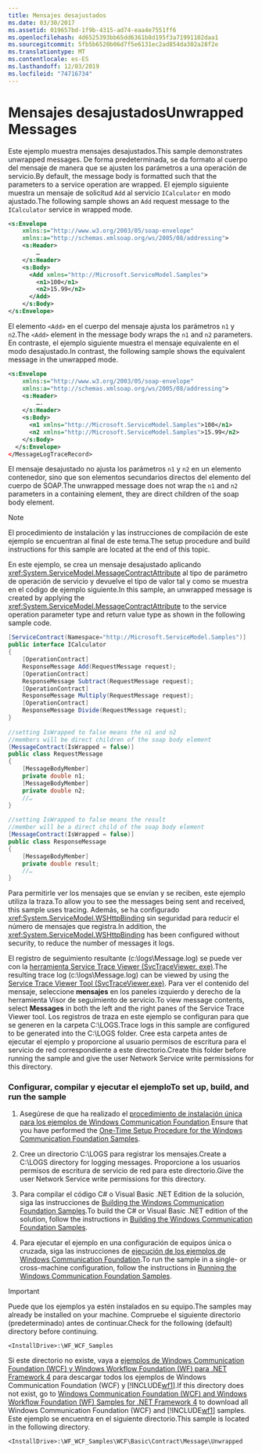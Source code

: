 ```yaml
---
title: Mensajes desajustados
ms.date: 03/30/2017
ms.assetid: 019657bd-1f9b-4315-ad74-eaa4e7551ff6
ms.openlocfilehash: 4d6525393bb65dd6361b8d195f3a71991102daa1
ms.sourcegitcommit: 5fb5b6520b06d7f5e6131ec2ad854da302a28f2e
ms.translationtype: MT
ms.contentlocale: es-ES
ms.lasthandoff: 12/03/2019
ms.locfileid: "74716734"
---
```

# <a name="unwrapped-messages"></a><span data-ttu-id="f97b8-102">Mensajes desajustados</span><span class="sxs-lookup"><span data-stu-id="f97b8-102">Unwrapped Messages</span></span>
<span data-ttu-id="f97b8-103">Este ejemplo muestra mensajes desajustados.</span><span class="sxs-lookup"><span data-stu-id="f97b8-103">This sample demonstrates unwrapped messages.</span></span> <span data-ttu-id="f97b8-104">De forma predeterminada, se da formato al cuerpo del mensaje de manera que se ajusten los parámetros a una operación de servicio.</span><span class="sxs-lookup"><span data-stu-id="f97b8-104">By default, the message body is formatted such that the parameters to a service operation are wrapped.</span></span> <span data-ttu-id="f97b8-105">El ejemplo siguiente muestra un mensaje de solicitud `Add` al servicio `ICalculator` en modo ajustado.</span><span class="sxs-lookup"><span data-stu-id="f97b8-105">The following sample shows an `Add` request message to the `ICalculator` service in wrapped mode.</span></span>  
  
```xml  
<s:Envelope   
    xmlns:s="http://www.w3.org/2003/05/soap-envelope"  
    xmlns:a="http://schemas.xmlsoap.org/ws/2005/08/addressing">  
    <s:Header>  
        …  
    </s:Header>  
    <s:Body>  
      <Add xmlns="http://Microsoft.ServiceModel.Samples">  
        <n1>100</n1>  
        <n2>15.99</n2>  
      </Add>  
    </s:Body>  
</s:Envelope>  
```  
  
 <span data-ttu-id="f97b8-106">El elemento `<Add>` en el cuerpo del mensaje ajusta los parámetros `n1` y `n2`.</span><span class="sxs-lookup"><span data-stu-id="f97b8-106">The `<Add>` element in the message body wraps the `n1` and `n2` parameters.</span></span> <span data-ttu-id="f97b8-107">En contraste, el ejemplo siguiente muestra el mensaje equivalente en el modo desajustado.</span><span class="sxs-lookup"><span data-stu-id="f97b8-107">In contrast, the following sample shows the equivalent message in the unwrapped mode.</span></span>  
  
```xml  
<s:Envelope   
    xmlns:s="http://www.w3.org/2003/05/soap-envelope"   
    xmlns:a="http://schemas.xmlsoap.org/ws/2005/08/addressing">  
    <s:Header>  
        ….  
    </s:Header>  
    <s:Body>  
      <n1 xmlns="http://Microsoft.ServiceModel.Samples">100</n1>  
      <n2 xmlns="http://Microsoft.ServiceModel.Samples">15.99</n2>  
    </s:Body>  
  </s:Envelope>  
</MessageLogTraceRecord>  
```  
  
 <span data-ttu-id="f97b8-108">El mensaje desajustado no ajusta los parámetros `n1` y `n2` en un elemento contenedor, sino que son elementos secundarios directos del elemento del cuerpo de SOAP.</span><span class="sxs-lookup"><span data-stu-id="f97b8-108">The unwrapped message does not wrap the `n1` and `n2` parameters in a containing element, they are direct children of the soap body element.</span></span>  
  
> [!NOTE]
> <span data-ttu-id="f97b8-109">El procedimiento de instalación y las instrucciones de compilación de este ejemplo se encuentran al final de este tema.</span><span class="sxs-lookup"><span data-stu-id="f97b8-109">The setup procedure and build instructions for this sample are located at the end of this topic.</span></span>  
  
 <span data-ttu-id="f97b8-110">En este ejemplo, se crea un mensaje desajustado aplicando <xref:System.ServiceModel.MessageContractAttribute> al tipo de parámetro de operación de servicio y devuelve el tipo de valor tal y como se muestra en el código de ejemplo siguiente.</span><span class="sxs-lookup"><span data-stu-id="f97b8-110">In this sample, an unwrapped message is created by applying the <xref:System.ServiceModel.MessageContractAttribute> to the service operation parameter type and return value type as shown in the following sample code.</span></span>  
  
```csharp
[ServiceContract(Namespace="http://Microsoft.ServiceModel.Samples")]  
public interface ICalculator  
{  
    [OperationContract]  
    ResponseMessage Add(RequestMessage request);  
    [OperationContract]  
    ResponseMessage Subtract(RequestMessage request);  
    [OperationContract]  
    ResponseMessage Multiply(RequestMessage request);  
    [OperationContract]  
    ResponseMessage Divide(RequestMessage request);  
}  
  
//setting IsWrapped to false means the n1 and n2  
//members will be direct children of the soap body element  
[MessageContract(IsWrapped = false)]  
public class RequestMessage  
{  
    [MessageBodyMember]  
    private double n1;  
    [MessageBodyMember]  
    private double n2;  
    //…  
}  
  
//setting IsWrapped to false means the result  
//member will be a direct child of the soap body element  
[MessageContract(IsWrapped = false)]  
public class ResponseMessage  
{  
    [MessageBodyMember]  
    private double result;  
    //…  
}  
```  
  
 <span data-ttu-id="f97b8-111">Para permitirle ver los mensajes que se envían y se reciben, este ejemplo utiliza la traza.</span><span class="sxs-lookup"><span data-stu-id="f97b8-111">To allow you to see the messages being sent and received, this sample uses tracing.</span></span> <span data-ttu-id="f97b8-112">Además, se ha configurado <xref:System.ServiceModel.WSHttpBinding> sin seguridad para reducir el número de mensajes que registra.</span><span class="sxs-lookup"><span data-stu-id="f97b8-112">In addition, the <xref:System.ServiceModel.WSHttpBinding> has been configured without security, to reduce the number of messages it logs.</span></span>  
  
 <span data-ttu-id="f97b8-113">El registro de seguimiento resultante (c:\logs\Message.log) se puede ver con la [herramienta Service Trace Viewer (SvcTraceViewer. exe)](../../../../docs/framework/wcf/service-trace-viewer-tool-svctraceviewer-exe.md).</span><span class="sxs-lookup"><span data-stu-id="f97b8-113">The resulting trace log (c:\logs\Message.log) can be viewed by using the [Service Trace Viewer Tool (SvcTraceViewer.exe)](../../../../docs/framework/wcf/service-trace-viewer-tool-svctraceviewer-exe.md).</span></span> <span data-ttu-id="f97b8-114">Para ver el contenido del mensaje, seleccione **mensajes** en los paneles izquierdo y derecho de la herramienta Visor de seguimiento de servicio.</span><span class="sxs-lookup"><span data-stu-id="f97b8-114">To view message contents, select **Messages** in both the left and the right panes of the Service Trace Viewer tool.</span></span> <span data-ttu-id="f97b8-115">Los registros de traza en este ejemplo se configuran para que se generen en la carpeta C:\LOGS.</span><span class="sxs-lookup"><span data-stu-id="f97b8-115">Trace logs in this sample are configured to be generated into the C:\LOGS folder.</span></span> <span data-ttu-id="f97b8-116">Cree esta carpeta antes de ejecutar el ejemplo y proporcione al usuario permisos de escritura para el servicio de red correspondiente a este directorio.</span><span class="sxs-lookup"><span data-stu-id="f97b8-116">Create this folder before running the sample and give the user Network Service write permissions for this directory.</span></span>  
  
### <a name="to-set-up-build-and-run-the-sample"></a><span data-ttu-id="f97b8-117">Configurar, compilar y ejecutar el ejemplo</span><span class="sxs-lookup"><span data-stu-id="f97b8-117">To set up, build, and run the sample</span></span>  
  
1. <span data-ttu-id="f97b8-118">Asegúrese de que ha realizado el [procedimiento de instalación única para los ejemplos de Windows Communication Foundation](../../../../docs/framework/wcf/samples/one-time-setup-procedure-for-the-wcf-samples.md).</span><span class="sxs-lookup"><span data-stu-id="f97b8-118">Ensure that you have performed the [One-Time Setup Procedure for the Windows Communication Foundation Samples](../../../../docs/framework/wcf/samples/one-time-setup-procedure-for-the-wcf-samples.md).</span></span>  
  
2. <span data-ttu-id="f97b8-119">Cree un directorio C:\LOGS para registrar los mensajes.</span><span class="sxs-lookup"><span data-stu-id="f97b8-119">Create a C:\LOGS directory for logging messages.</span></span> <span data-ttu-id="f97b8-120">Proporcione a los usuarios permisos de escritura de servicio de red para este directorio.</span><span class="sxs-lookup"><span data-stu-id="f97b8-120">Give the user Network Service write permissions for this directory.</span></span>  
  
3. <span data-ttu-id="f97b8-121">Para compilar el código C# o Visual Basic .NET Edition de la solución, siga las instrucciones de [Building the Windows Communication Foundation Samples](../../../../docs/framework/wcf/samples/building-the-samples.md).</span><span class="sxs-lookup"><span data-stu-id="f97b8-121">To build the C# or Visual Basic .NET edition of the solution, follow the instructions in [Building the Windows Communication Foundation Samples](../../../../docs/framework/wcf/samples/building-the-samples.md).</span></span>  
  
4. <span data-ttu-id="f97b8-122">Para ejecutar el ejemplo en una configuración de equipos única o cruzada, siga las instrucciones de [ejecución de los ejemplos de Windows Communication Foundation](../../../../docs/framework/wcf/samples/running-the-samples.md).</span><span class="sxs-lookup"><span data-stu-id="f97b8-122">To run the sample in a single- or cross-machine configuration, follow the instructions in [Running the Windows Communication Foundation Samples](../../../../docs/framework/wcf/samples/running-the-samples.md).</span></span>  
  
> [!IMPORTANT]
> <span data-ttu-id="f97b8-123">Puede que los ejemplos ya estén instalados en su equipo.</span><span class="sxs-lookup"><span data-stu-id="f97b8-123">The samples may already be installed on your machine.</span></span> <span data-ttu-id="f97b8-124">Compruebe el siguiente directorio (predeterminado) antes de continuar.</span><span class="sxs-lookup"><span data-stu-id="f97b8-124">Check for the following (default) directory before continuing.</span></span>  
>   
> `<InstallDrive>:\WF_WCF_Samples`  
>   
> <span data-ttu-id="f97b8-125">Si este directorio no existe, vaya a [ejemplos de Windows Communication Foundation (WCF) y Windows Workflow Foundation (WF) para .NET Framework 4](https://www.microsoft.com/download/details.aspx?id=21459) para descargar todos los ejemplos de Windows Communication Foundation (WCF) y [!INCLUDE[wf1](../../../../includes/wf1-md.md)].</span><span class="sxs-lookup"><span data-stu-id="f97b8-125">If this directory does not exist, go to [Windows Communication Foundation (WCF) and Windows Workflow Foundation (WF) Samples for .NET Framework 4](https://www.microsoft.com/download/details.aspx?id=21459) to download all Windows Communication Foundation (WCF) and [!INCLUDE[wf1](../../../../includes/wf1-md.md)] samples.</span></span> <span data-ttu-id="f97b8-126">Este ejemplo se encuentra en el siguiente directorio.</span><span class="sxs-lookup"><span data-stu-id="f97b8-126">This sample is located in the following directory.</span></span>  
>   
> `<InstallDrive>:\WF_WCF_Samples\WCF\Basic\Contract\Message\Unwrapped`  
